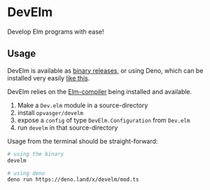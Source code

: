 # DevElm

Develop Elm programs with ease!

## Usage

DevElm is available as [binary releases](https://github.com/opvasger/develm/releases), or using Deno, which can be installed very easily [like this](https://deno.land/#installation).

DevElm relies on the [Elm-compiler](https://github.com/elm/compiler/releases) being installed and available.

1. Make a `Dev.elm` module in a source-directory
2. install `opvasger/develm`
3. expose a `config` of type `DevElm.Configuration` from `Dev.elm`
4. run `develm` in that source-directory

Usage from the terminal should be straight-forward:

```bash
# using the binary
develm

# using deno
deno run https://deno.land/x/develm/mod.ts
```
